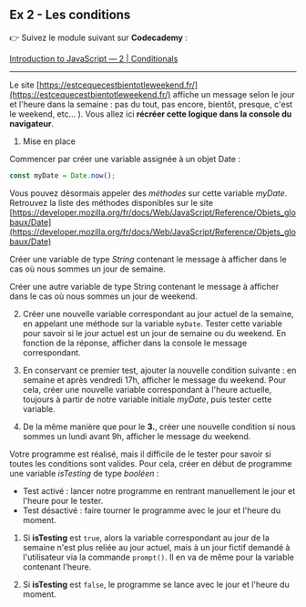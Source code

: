 ## Ex 2 - Les conditions

👉 Suivez le module suivant sur **Codecademy** :

[Introduction to JavaScript — 2 | Conditionals](https://www.codecademy.com/learn/introduction-to-javascript/modules/learn-javascript-control-flow)

---

Le site [https://estcequecestbientotleweekend.fr/](https://estcequecestbientotleweekend.fr/) affiche un message selon le jour et l'heure dans la semaine : pas du tout, pas encore, bientôt, presque, c'est le weekend, etc... ).
Vous allez ici **récréer cette logique dans la console du navigateur**.

1. Mise en place

Commencer par créer une variable assignée à un objet Date :

```js
const myDate = Date.now();
```

Vous pouvez désormais appeler des _méthodes_ sur cette variable _myDate_.
Retrouvez la liste des méthodes disponibles sur le site [https://developer.mozilla.org/fr/docs/Web/JavaScript/Reference/Objets_globaux/Date](https://developer.mozilla.org/fr/docs/Web/JavaScript/Reference/Objets_globaux/Date)

Créer une variable de type _String_ contenant le message à afficher dans le cas où nous sommes un jour de semaine.

Créer une autre variable de type String contenant le message à afficher dans le cas où nous sommes un jour de weekend.

2. Créer une nouvelle variable correspondant au jour actuel de la semaine, en appelant une méthode sur la variable `myDate`. Tester cette variable pour savoir si le jour actuel est un jour de semaine ou du weekend. En fonction de la réponse, afficher dans la console le message correspondant.

3. En conservant ce premier test, ajouter la nouvelle condition suivante : en semaine et après vendredi 17h, afficher le message du weekend. Pour cela, créer une nouvelle variable correspondant à l'heure actuelle, toujours à partir de notre variable initiale _myDate_, puis tester cette variable.

4. De la même manière que pour le **3.**, créer une nouvelle condition si nous sommes un lundi avant 9h, afficher le message du weekend.

Votre programme est réalisé, mais il difficile de le tester pour savoir si toutes les conditions sont valides. Pour cela, créer en début de programme une variable _isTesting_ de type _booléen_ :

- Test activé : lancer notre programme en rentrant manuellement le jour et l'heure pour le tester.
- Test désactivé : faire tourner le programme avec le jour et l'heure du moment.

1. Si **isTesting** est `true`, alors la variable correspondant au jour de la semaine n'est plus reliée au jour actuel, mais à un jour fictif demandé à l'utilisateur via la commande `prompt()`. Il en va de même pour la variable contenant l'heure.

2. Si **isTesting** est `false`, le programme se lance avec le jour et l'heure du moment.
